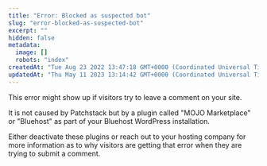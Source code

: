 ```yaml
---
title: "Error: Blocked as suspected bot"
slug: "error-blocked-as-suspected-bot"
excerpt: ""
hidden: false
metadata: 
  image: []
  robots: "index"
createdAt: "Tue Aug 23 2022 13:47:18 GMT+0000 (Coordinated Universal Time)"
updatedAt: "Thu May 11 2023 13:14:42 GMT+0000 (Coordinated Universal Time)"
---
```

This error might show up if visitors try to leave a comment on your site.

It is not caused by Patchstack but by a plugin called "MOJO Marketplace" or "Bluehost" as part of your Bluehost WordPress installation.

Either deactivate these plugins or reach out to your hosting company for more information as to why visitors are getting that error when they are trying to submit a comment.
